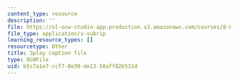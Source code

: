 ```yaml
---
content_type: resource
description: ''
file: https://ol-ocw-studio-app-production.s3.amazonaws.com/courses/8-01sc-classical-mechanics-fall-2016/b5c7a1e7ccf78e30de1358aff82b531d_IWD-Aue6aIk.srt
file_type: application/x-subrip
learning_resource_types: []
resourcetype: Other
title: 3play caption file
type: OCWFile
uid: b5c7a1e7-ccf7-8e30-de13-58aff82b531d
---
```

